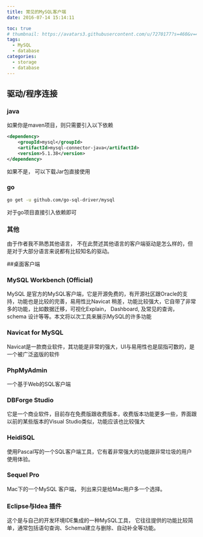```yaml
---
title: 常见的MySQL客户端
date: 2016-07-14 15:14:11

toc: true
# thumbnail: https://avatars3.githubusercontent.com/u/7270177?s=460&v=4
tags:
  - MySQL
  - database
categories:
  - storage
  - database
---
```



## 驱动/程序连接
### java 
如果你是maven项目，则只需要引入以下依赖
```xml
<dependency>
    <groupId>mysql</groupId>
    <artifactId>mysql-connector-java</artifactId>
    <version>5.1.38</version>
</dependency>
```
如果不是， 可以下载Jar包直接使用

### go
```bash
go get -u github.com/go-sql-driver/mysql
```
对于go项目直接引入依赖即可

### 其他
由于作者我不熟悉其他语言， 不在此赘述其他语言的客户端驱动是怎么样的，但是对于大部分语言来说都有比较知名的驱动。


##桌面客户端
###	MySQL Workbench (Official)
MySQL 是官方的MySQL客户端，它是开源免费的，有开源社区跟Oracle的支持，功能也是比较的完善，易用性比Navicat 稍差，功能比较强大，它自带了非常多的功能，比如数据迁移，可视化Explain， Dashboard, 及常见的查询， schema 设计等等。本文将以次工具来展示MySQL的许多功能
###	Navicat for MySQL
Navicat是一款商业软件，其功能是非常的强大，UI与易用性也是屈指可数的，是一个被广泛盗版的软件
###	PhpMyAdmin
一个基于Web的SQL客户端
###	DBForge Studio
它是一个商业软件，目前存在免费版跟收费版本，收费版本功能更多一些，界面跟以前的某些版本的Visual Studio类似，功能应该也比较强大 
###	HeidiSQL
使用Pascal写的一个SQL客户端工具，它有着非常强大的功能跟非常垃圾的用户使用体验。
###	Sequel Pro
Mac下的一个MySQL 客户端， 列出来只是给Mac用户多一个选择。
###	Eclipse与Idea 插件
这个是与自己的开发环境IDE集成的一种MySQL工具， 它往往提供的功能比较简单，通常包括语句查询、Schema建立与删除、自动补全等功能。
